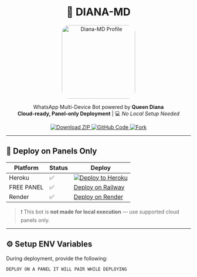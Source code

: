 <h1 align="center">👑 DIANA-MD</h1>

<p align="center">
  <img src="https://i.ibb.co/GvYzkjhn/shaban-md.jpg" alt="Diana-MD Profile" width="200" style="border-radius: 20px;" />
</p>

<p align="center">
  WhatsApp Multi-Device Bot powered by <strong>Queen Diana</strong><br>
  <b>Cloud-ready, Panel-only Deployment</b> | 💻 <i>No Local Setup Needed</i>
</p>

<p align="center">
  <a href="https://github.com/QUEEN-DIANA/DIANA-MD/archive/refs/heads/main.zip">
    <img src="https://img.shields.io/badge/📦 Download-ZIP-blue?style=for-the-badge" alt="Download ZIP">
  </a>
  <a href="https://github.com/QUEEN-DIANA/DIANA-MD">
    <img src="https://img.shields.io/badge/🌐 View-Code-black?style=for-the-badge" alt="GitHub Code">
  </a>
  <a href="https://github.com/QUEEN-DIANA/DIANA-MD/fork">
    <img src="https://img.shields.io/badge/🍴 Fork-Repo-green?style=for-the-badge" alt="Fork">
  </a>
</p>

---

## 🚀 Deploy on Panels Only

| Platform | Status | Deploy |
|----------|--------|--------|
| Heroku   | ✅ | [![Deploy to Heroku](https://www.herokucdn.com/deploy/button.svg)](https://heroku.com/deploy?template=https://github.com/QUEEN-DIANA/DIANA-MD) |
| FREE PANEL | ✅ | [Deploy on Railway](https://bot-hosting.net/?aff=1348291098681937980) |
| Render   | ✅ | [Deploy on Render](https://dashboard.render.com/blueprint/new?repo=https://github.com/QUEEN-DIANA/DIANA-MD) |

> ❗ This bot is **not made for local execution** — use supported cloud panels only.

---

## ⚙️ Setup ENV Variables

During deployment, provide the following:

```env
DEPLOY ON A PANEL IT WILL PAIR WHILE DEPLOYING 
